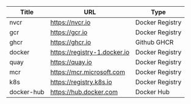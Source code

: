 Title|URL|Type
--|--|--
nvcr | https://nvcr.io | Docker Registry
gcr|https://gcr.io|Docker Registry
ghcr|https://ghcr.io|Github GHCR
docker|https://registry-1.docker.io|Docker Registry
quay|https://quay.io|Docker Registry
mcr|https://mcr.microsoft.com|Docker Registry
k8s|https://registry.k8s.io|Docker Registry
docker-hub|https://hub.docker.com|Docker Hub
